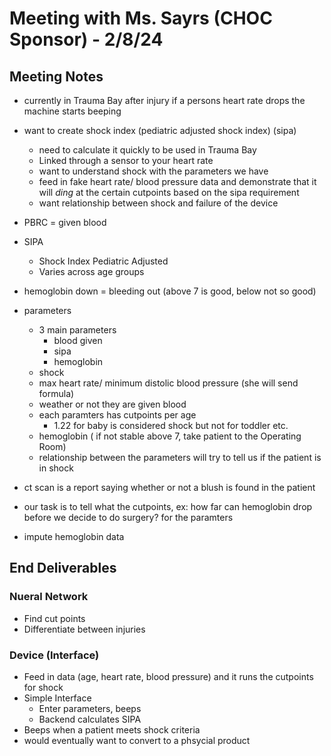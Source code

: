 # Meeting with Ms. Sayrs (CHOC Sponsor) - 2/8/24

## Meeting Notes

- currently in Trauma Bay after injury if a persons heart rate drops the machine starts beeping

- want to create shock index (pediatric adjusted shock index) (sipa)
	- need to calculate it quickly to be used in Trauma Bay
	- Linked through a sensor to your heart rate
	- want to understand shock with the parameters we have
	- feed in fake heart rate/ blood pressure data and demonstrate that it will *ding* at the certain cutpoints based on the sipa requirement
	- want relationship between shock and failure of the device
 
- PBRC = given blood
- SIPA
	- Shock Index Pediatric Adjusted
	- Varies across age groups

- hemoglobin down = bleeding out (above 7 is good, below not so good)

- parameters
	- 3 main parameters
		- blood given
		- sipa
		- hemoglobin
	- shock
	- max heart rate/ minimum distolic blood pressure (she will send formula)
	- weather or not they are given blood
	- each paramters has cutpoints per age
		 - 1.22 for baby is considered shock but not for toddler etc. 
	- hemoglobin ( if not stable above 7, take patient to the Operating Room)
	- relationship between the parameters will try to tell us if the patient is in shock 

- ct scan is a report saying whether or not a blush is found in the patient

- our task is to tell what the cutpoints, ex: how far can hemoglobin drop before we decide to do surgery? for the paramters

- impute hemoglobin data

## End Deliverables
### Nueral Network 
- Find cut points
- Differentiate between injuries

### Device (Interface)
- Feed in data (age, heart rate, blood pressure) and it runs the cutpoints for shock
- Simple Interface
	- Enter parameters, beeps 
	- Backend calculates SIPA
- Beeps when a patient meets shock criteria
- would eventually want to convert to a phsycial product 
		